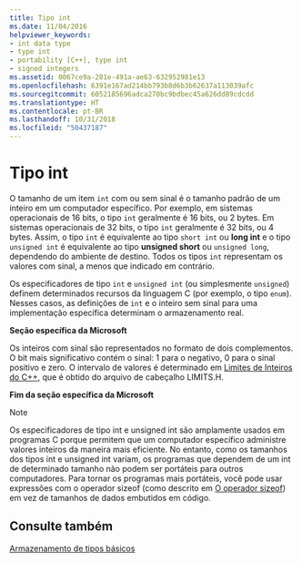 ```yaml
---
title: Tipo int
ms.date: 11/04/2016
helpviewer_keywords:
- int data type
- type int
- portability [C++], type int
- signed integers
ms.assetid: 0067ce9a-281e-491a-ae63-632952981e13
ms.openlocfilehash: 6391e167ad214bb793b8d6b3b62637a113039afc
ms.sourcegitcommit: 6052185696adca270bc9bdbec45a626dd89cdcdd
ms.translationtype: HT
ms.contentlocale: pt-BR
ms.lasthandoff: 10/31/2018
ms.locfileid: "50437187"
---
```

# <a name="type-int"></a>Tipo int

O tamanho de um item `int` com ou sem sinal é o tamanho padrão de um inteiro em um computador específico. Por exemplo, em sistemas operacionais de 16 bits, o tipo `int` geralmente é 16 bits, ou 2 bytes. Em sistemas operacionais de 32 bits, o tipo `int` geralmente é 32 bits, ou 4 bytes. Assim, o tipo `int` é equivalente ao tipo `short int` ou **long int** e o tipo `unsigned int` é equivalente ao tipo **unsigned short** ou `unsigned long`, dependendo do ambiente de destino. Todos os tipos `int` representam os valores com sinal, a menos que indicado em contrário.

Os especificadores de tipo `int` e `unsigned int` (ou simplesmente `unsigned`) definem determinados recursos da linguagem C (por exemplo, o tipo `enum`). Nesses casos, as definições de `int` e o inteiro sem sinal para uma implementação específica determinam o armazenamento real.

**Seção específica da Microsoft**

Os inteiros com sinal são representados no formato de dois complementos. O bit mais significativo contém o sinal: 1 para o negativo, 0 para o sinal positivo e zero. O intervalo de valores é determinado em [Limites de Inteiros do C++](../c-language/cpp-integer-limits.md), que é obtido do arquivo de cabeçalho LIMITS.H.

**Fim da seção específica da Microsoft**

> [!NOTE]
>  Os especificadores de tipo int e unsigned int são amplamente usados em programas C porque permitem que um computador específico administre valores inteiros da maneira mais eficiente. No entanto, como os tamanhos dos tipos int e unsigned int variam, os programas que dependem de um int de determinado tamanho não podem ser portáteis para outros computadores. Para tornar os programas mais portáteis, você pode usar expressões com o operador sizeof (como descrito em [O operador sizeof](../c-language/sizeof-operator-c.md)) em vez de tamanhos de dados embutidos em código.

## <a name="see-also"></a>Consulte também

[Armazenamento de tipos básicos](../c-language/storage-of-basic-types.md)